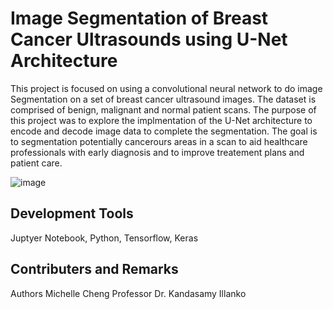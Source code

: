# Image Segmentation of Breast Cancer Ultrasounds using U-Net Architecture 

This project is focused on using a convolutional neural network to do image Segmentation on a set of breast cancer ultrasound images. The dataset is comprised 
of benign, malignant and normal patient scans. The purpose of this project was to explore the implmentation of the U-Net architecture to encode and decode image data to complete the segmentation. The goal is to segmentation potentially cancerours areas in a scan to aid healthcare professionals with early diagnosis and to improve treatement plans and patient care. 

![image](https://github.com/user-attachments/assets/dbc5a52c-625e-466b-920d-9df9213c939e)

## Development Tools 
Juptyer Notebook, Python, Tensorflow, Keras

## Contributers and Remarks
Authors Michelle Cheng 
Professor Dr. Kandasamy Illanko 
